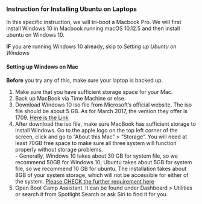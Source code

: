 ### Instruction for Installing Ubuntu on Laptops 

In this specific instruction, we will tri-boot a Macbook Pro. 
We will first install Windows 10 in Macbook running macOS 10.12.5 and then install ubuntu on Windows 10.

**IF** you are running Windows 10 already, skip to _Setting up Ubuntu on Windows_

#### Setting up Windows on Mac
**Before** you try any of this, make sure your laptop is backed up.

1. Make sure that you have sufficient storage space for your Mac.
2. Back up MacBook via Time Machine or else.
3. Download Windows 10 iso file from Microsoft’s official website. The iso file should be about 5 GB. As for March 2017, the version they offer is 1709. [Here is the Link](https://www.microsoft.com/en-us/software-download/windows10ISO)
4. After download the iso file, make sure MacBook has sufficient storage to install Windows. Go to the apple logo on the top left corner of the screen, click and go to “About this Mac” > “Storage”. You will need at least 70GB free space to make sure all three system will function properly without storage problems.
<br />- Generally, Windows 10 takes about 30 GB for system file, so we recommend 50GB for Windows 10; Ubuntu takes about 5GB for system file, so we recommend 10 GB for ubuntu. The installation takes about 8GB of your system storage, which will not be accessible for either of the system. [Please CHECK the further requirement here](https://support.apple.com/en-us/HT201468)
5. Open Boot Camp Assistant. It can be found under Dashboard > Utilities or search it from Spotlight Search or ask Siri to find it for you.
